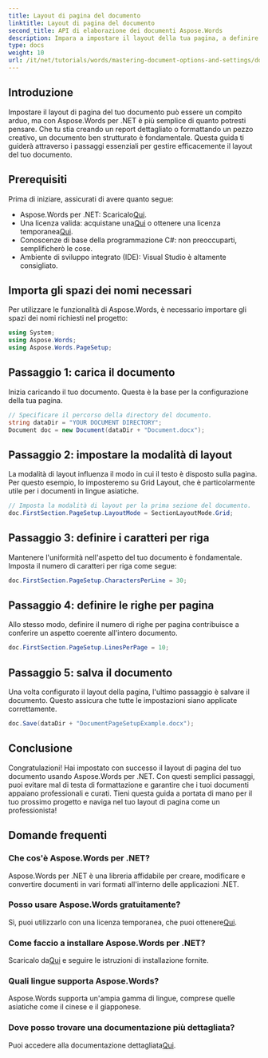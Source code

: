 ```yaml
---
title: Layout di pagina del documento
linktitle: Layout di pagina del documento
second_title: API di elaborazione dei documenti Aspose.Words
description: Impara a impostare il layout della tua pagina, a definire i caratteri per riga e a ottimizzare l'aspetto del documento con semplici passaggi attuabili. Perfetto per sviluppatori di qualsiasi livello.
type: docs
weight: 10
url: /it/net/tutorials/words/mastering-document-options-and-settings/document-page-layout/
---
```

## Introduzione

Impostare il layout di pagina del tuo documento può essere un compito arduo, ma con Aspose.Words per .NET è più semplice di quanto potresti pensare. Che tu stia creando un report dettagliato o formattando un pezzo creativo, un documento ben strutturato è fondamentale. Questa guida ti guiderà attraverso i passaggi essenziali per gestire efficacemente il layout del tuo documento.

## Prerequisiti

Prima di iniziare, assicurati di avere quanto segue:

- Aspose.Words per .NET: Scaricalo[Qui](https://releases.aspose.com/words/net/).
-  Una licenza valida: acquistane una[Qui](https://purchase.aspose.com/buy) o ottenere una licenza temporanea[Qui](https://purchase.aspose.com/temporary-license/).
- Conoscenze di base della programmazione C#: non preoccuparti, semplificherò le cose.
- Ambiente di sviluppo integrato (IDE): Visual Studio è altamente consigliato.

## Importa gli spazi dei nomi necessari

Per utilizzare le funzionalità di Aspose.Words, è necessario importare gli spazi dei nomi richiesti nel progetto:

```csharp
using System;
using Aspose.Words;
using Aspose.Words.PageSetup;
```

## Passaggio 1: carica il documento

Inizia caricando il tuo documento. Questa è la base per la configurazione della tua pagina.

```csharp
// Specificare il percorso della directory del documento.
string dataDir = "YOUR DOCUMENT DIRECTORY";
Document doc = new Document(dataDir + "Document.docx");
```

## Passaggio 2: impostare la modalità di layout

La modalità di layout influenza il modo in cui il testo è disposto sulla pagina. Per questo esempio, lo imposteremo su Grid Layout, che è particolarmente utile per i documenti in lingue asiatiche.

```csharp
// Imposta la modalità di layout per la prima sezione del documento.
doc.FirstSection.PageSetup.LayoutMode = SectionLayoutMode.Grid;
```

## Passaggio 3: definire i caratteri per riga

Mantenere l'uniformità nell'aspetto del tuo documento è fondamentale. Imposta il numero di caratteri per riga come segue:

```csharp
doc.FirstSection.PageSetup.CharactersPerLine = 30;
```

## Passaggio 4: definire le righe per pagina

Allo stesso modo, definire il numero di righe per pagina contribuisce a conferire un aspetto coerente all'intero documento.

```csharp
doc.FirstSection.PageSetup.LinesPerPage = 10;
```

## Passaggio 5: salva il documento

Una volta configurato il layout della pagina, l'ultimo passaggio è salvare il documento. Questo assicura che tutte le impostazioni siano applicate correttamente.

```csharp
doc.Save(dataDir + "DocumentPageSetupExample.docx");
```

## Conclusione

Congratulazioni! Hai impostato con successo il layout di pagina del tuo documento usando Aspose.Words per .NET. Con questi semplici passaggi, puoi evitare mal di testa di formattazione e garantire che i tuoi documenti appaiano professionali e curati. Tieni questa guida a portata di mano per il tuo prossimo progetto e naviga nel tuo layout di pagina come un professionista!

## Domande frequenti

### Che cos'è Aspose.Words per .NET?
Aspose.Words per .NET è una libreria affidabile per creare, modificare e convertire documenti in vari formati all'interno delle applicazioni .NET.

### Posso usare Aspose.Words gratuitamente?
 Sì, puoi utilizzarlo con una licenza temporanea, che puoi ottenere[Qui](https://purchase.aspose.com/temporary-license/).

### Come faccio a installare Aspose.Words per .NET?
 Scaricalo da[Qui](https://releases.aspose.com/words/net/) e seguire le istruzioni di installazione fornite.

### Quali lingue supporta Aspose.Words?
Aspose.Words supporta un'ampia gamma di lingue, comprese quelle asiatiche come il cinese e il giapponese.

### Dove posso trovare una documentazione più dettagliata?
 Puoi accedere alla documentazione dettagliata[Qui](https://reference.aspose.com/words/net/).